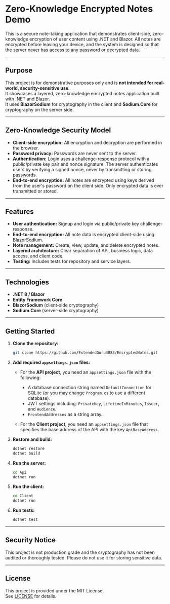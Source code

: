 # Zero-Knowledge Encrypted Notes Demo

This is a secure note-taking application that demonstrates client-side, zero-knowledge encryption of user content using .NET and Blazor. All notes are encrypted before leaving your device, and the system is designed so that the server never has access to any password or decrypted data.

---

## Purpose

This project is for demonstrative purposes only and is **not intended for real-world, security-sensitive use**.  
It showcases a layered, zero-knowledge encrypted notes application built with .NET and Blazor.  
It uses **BlazorSodium** for cryptography in the client and **Sodium.Core** for cryptography on the server side.

---

## Zero-Knowledge Security Model

- **Client-side encryption:** All encryption and decryption are performed in the browser.
- **Password privacy:** Passwords are never sent to the server.
- **Authentication:** Login uses a challenge-response protocol with a public/private key pair and nonce signature. The server authenticates users by verifying a signed nonce, never by transmitting or storing passwords.
- **End-to-end encryption:** All notes are encrypted using keys derived from the user's password on the client side. Only encrypted data is ever transmitted or stored.

---

## Features

- **User authentication:** Signup and login via public/private key challenge-response.
- **End-to-end encryption:** All note data is encrypted client-side using BlazorSodium.
- **Note management:** Create, view, update, and delete encrypted notes.
- **Layered architecture:** Clear separation of API, business logic, data access, and client code.
- **Testing:** Includes tests for repository and service layers.

---

## Technologies

- **.NET 8 / Blazor**
- **Entity Framework Core**
- **BlazorSodium** (client-side cryptography)
- **Sodium.Core** (server-side cryptography)

---

## Getting Started

1. **Clone the repository:**
   ```sh
   git clone https://github.com/ExtendedGuru4883/EncryptedNotes.git
   ```

2. **Add required `appsettings.json` files:**

    - For the **API project**, you need an `appsettings.json` file with the following:
        - A database connection string named `DefaultConnection` for SQLite (or you may change `Program.cs` to use a different database).
        - JWT settings including: `PrivateKey`, `LifetimeInMinutes`, `Issuer`, and `Audience`.
        - `FrontendAddresses` as a string array.

    - For the **Client project**, you need an `appsettings.json` file that specifies the base address of the API with the key `ApiBaseAddress`.

3. **Restore and build:**
   ```sh
   dotnet restore
   dotnet build
   ```

4. **Run the server:**
   ```sh
   cd Api
   dotnet run
   ```

5. **Run the client:**
   ```sh
   cd Client
   dotnet run
   ```

6. **Run tests:**
   ```sh
   dotnet test
   ```

---

## Security Notice

This project is not production grade and the cryptography has not been audited or thoroughly tested. Please do not use it for storing sensitive data.

---

## License

This project is provided under the MIT License.  
See [LICENSE](LICENSE) for details.